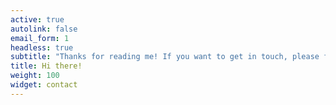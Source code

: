```yaml
---
active: true
autolink: false
email_form: 1
headless: true
subtitle: "Thanks for reading me! If you want to get in touch, please feel free to drop a note here."
title: Hi there!
weight: 100
widget: contact
---
```

